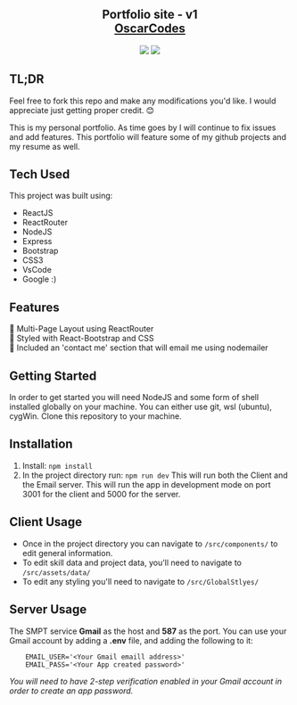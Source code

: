 <h2 align='center'> Portfolio site - v1<br/>
 <a href="oscarcodes.dev" target="_blank">OscarCodes</a>
 </h2>

<div align='center'>
<img src="https://img.shields.io/badge/Made with-♥-RED?style=plastic&color=red"/>
<img src="https://img.shields.io/badge/Built with-React-Blue?style=plastic&style=for-the-badge&color=61DAFB">

</div>

## TL;DR
Feel free to fork this repo and make any modifications you'd like. I would appreciate just getting proper credit. 😊 

This is my personal portfolio. As time goes by I will continue to fix issues and add features. This portfolio will feature some of my github projects and my resume as well.

## Tech Used
This project was built using:
- ReactJS
- ReactRouter
- NodeJS
- Express
- Bootstrap
- CSS3
- VsCode
- Google :) 

## Features
📖 Multi-Page Layout using ReactRouter<br/>
🎨 Styled with React-Bootstrap and CSS<br/>
📧 Included an 'contact me' section that will email me using nodemailer

## Getting Started
In order to get started you will need NodeJS and some form of shell installed globally on your machine. You can either use git, wsl (ubuntu), cygWin. Clone this repository to your machine.

## Installation 
1. Install: `npm install`
2. In the project directory run: `npm run dev` This will run both the Client and the Email server.
This will run the app in development mode on port 3001 for the client and 5000 for the server.

## Client Usage
- Once in the project directory you can navigate to `/src/components/` to edit general information.
- To edit skill data and project data, you'll need to navigate to `/src/assets/data/`
- To edit any styling you'll need to navigate to `/src/GlobalStlyes/`

## Server Usage
The SMPT service **Gmail** as the host and **587** as the port. You can use your Gmail account by adding a **.env** file, and adding the following to it:
```
    EMAIL_USER='<Your Gmail emaill address>'
    EMAIL_PASS='<Your App created password>'
```
*You will need to have 2-step verification enabled in your Gmail account in order to create an app password.*

